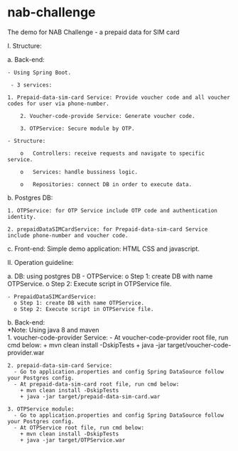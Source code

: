 # nab-challenge

The demo for NAB Challenge - a prepaid data for SIM card

I. Structure:

  a. Back-end: 
  
    - Using Spring Boot.
    
     - 3 services:
	    
	1. Prepaid-data-sim-card Service: Provide voucher code and all voucher codes for user via phone-number.
		
        2. Voucher-code-provide Service: Generate voucher code.
		
        3. OTPService: Secure module by OTP.	
	
    - Structure:
    
        o	Controllers: receive requests and navigate to specific service.
      
        o	Services: handle bussiness logic.
      
        o	Repositories: connect DB in order to execute data.
        
  b. Postgres DB:
  
    1. OTPService: for OTP Service include OTP code and authentication identity.
    
    2. prepaidDataSIMCardService: for Prepaid-data-sim-card Service include phone-number and voucher code.
      
  c. Front-end: Simple demo application: HTML CSS and javascript.
  
II.	Operation guideline:

  a. DB: using postgres DB
    - OTPService: 
      o	Step 1: create DB with name OTPService.
      o	Step 2: Execute script in OTPService file.
      
    - PrepaidDataSIMCardService:
      o	Step 1: create DB with name OTPService.
      o	Step 2: Execute script in OTPService file.

  b. Back-end:   
   *Note: Using java 8 and maven   
    1. voucher-code-provider Service:
      - At voucher-code-provider root file, run cmd below:
        + mvn clean install -DskipTests
        + java -jar target/voucher-code-provider.war
		
    2. prepaid-data-sim-card Service:
      - Go to application.properties and config Spring DataSource follow your Postgres config.
      - At prepaid-data-sim-card root file, run cmd below:
        + mvn clean install -DskipTests
        + java -jar target/prepaid-data-sim-card.war
		
    3. OTPService module:
      - Go to application.properties and config Spring DataSource follow your Postgres config.
      - At OTPService root file, run cmd below:
        + mvn clean install -DskipTests
        + java -jar target/OTPService.war
    
